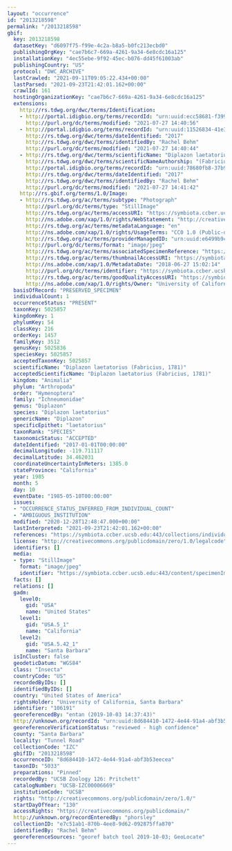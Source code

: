 ```yaml
---
layout: "occurrence"
id: "2013218598"
permalink: "/2013218598"
gbif:
  key: 2013218598
  datasetKey: "d6097f75-f99e-4c2a-b8a5-b0fc213ecbd0"
  publishingOrgKey: "cae7b6c7-669a-4261-9a34-6e8cdc16a125"
  installationKey: "4ec55ebe-9f92-45ec-b076-dd45f61003ab"
  publishingCountry: "US"
  protocol: "DWC_ARCHIVE"
  lastCrawled: "2021-09-11T09:05:22.434+00:00"
  lastParsed: "2021-09-23T21:42:01.162+00:00"
  crawlId: 161
  hostingOrganizationKey: "cae7b6c7-669a-4261-9a34-6e8cdc16a125"
  extensions:
    http://rs.tdwg.org/dwc/terms/Identification:
    - http://portal.idigbio.org/terms/recordId: "urn:uuid:ecc58681-f399-4fd0-8fcb-9cc6a12cf1d1"
      http://purl.org/dc/terms/modified: "2021-07-27 14:40:56"
    - http://portal.idigbio.org/terms/recordId: "urn:uuid:11526834-41e3-4a6b-bcf2-00081472dc1b"
      http://rs.tdwg.org/dwc/terms/dateIdentified: "2017"
      http://rs.tdwg.org/dwc/terms/identifiedBy: "Rachel Behm"
      http://purl.org/dc/terms/modified: "2021-07-27 14:40:44"
    - http://rs.tdwg.org/dwc/terms/scientificName: "Diplazon laetatorius"
      http://rs.tdwg.org/dwc/terms/scientificNameAuthorship: "(Fabricius, 1781)"
      http://portal.idigbio.org/terms/recordId: "urn:uuid:78680fb8-37b9-40a7-8875-d7a2d1fe7451"
      http://rs.tdwg.org/dwc/terms/dateIdentified: "2017"
      http://rs.tdwg.org/dwc/terms/identifiedBy: "Rachel Behm"
      http://purl.org/dc/terms/modified: "2021-07-27 14:41:42"
    http://rs.gbif.org/terms/1.0/Image:
    - http://rs.tdwg.org/ac/terms/subtype: "Photograph"
      http://purl.org/dc/terms/type: "StillImage"
      http://rs.tdwg.org/ac/terms/accessURI: "https://symbiota.ccber.ucsb.edu:443/content/specimenImages/UCSB_IZC/UCSB-IZC00006/UCSB-IZC00006669_lg.jpg"
      http://ns.adobe.com/xap/1.0/rights/WebStatement: "http://creativecommons.org/publicdomain/zero/1.0/"
      http://rs.tdwg.org/ac/terms/metadataLanguage: "en"
      http://ns.adobe.com/xap/1.0/rights/UsageTerms: "CC0 1.0 (Public-domain)"
      http://rs.tdwg.org/ac/terms/providerManagedID: "urn:uuid:e6499b9c-d38a-4fcb-a01a-e4d3b4760ff7"
      http://purl.org/dc/terms/format: "image/jpeg"
      http://rs.tdwg.org/ac/terms/associatedSpecimenReference: "https://symbiota.ccber.ucsb.edu:443/collections/individual/index.php?occid=106191"
      http://rs.tdwg.org/ac/terms/thumbnailAccessURI: "https://symbiota.ccber.ucsb.edu:443/content/specimenImages/UCSB_IZC/UCSB-IZC00006/UCSB-IZC00006669_tn.jpg"
      http://ns.adobe.com/xap/1.0/MetadataDate: "2018-06-27 15:02:14"
      http://purl.org/dc/terms/identifier: "https://symbiota.ccber.ucsb.edu:443/content/specimenImages/UCSB_IZC/UCSB-IZC00006/UCSB-IZC00006669_lg.jpg"
      http://rs.tdwg.org/ac/terms/goodQualityAccessURI: "https://symbiota.ccber.ucsb.edu:443/content/specimenImages/UCSB_IZC/UCSB-IZC00006/UCSB-IZC00006669.jpg"
      http://ns.adobe.com/xap/1.0/rights/Owner: "University of California, Santa Barbara"
  basisOfRecord: "PRESERVED_SPECIMEN"
  individualCount: 1
  occurrenceStatus: "PRESENT"
  taxonKey: 5025857
  kingdomKey: 1
  phylumKey: 54
  classKey: 216
  orderKey: 1457
  familyKey: 3512
  genusKey: 5025836
  speciesKey: 5025857
  acceptedTaxonKey: 5025857
  scientificName: "Diplazon laetatorius (Fabricius, 1781)"
  acceptedScientificName: "Diplazon laetatorius (Fabricius, 1781)"
  kingdom: "Animalia"
  phylum: "Arthropoda"
  order: "Hymenoptera"
  family: "Ichneumonidae"
  genus: "Diplazon"
  species: "Diplazon laetatorius"
  genericName: "Diplazon"
  specificEpithet: "laetatorius"
  taxonRank: "SPECIES"
  taxonomicStatus: "ACCEPTED"
  dateIdentified: "2017-01-01T00:00:00"
  decimalLongitude: -119.711117
  decimalLatitude: 34.462031
  coordinateUncertaintyInMeters: 1385.0
  stateProvince: "California"
  year: 1985
  month: 5
  day: 10
  eventDate: "1985-05-10T00:00:00"
  issues:
  - "OCCURRENCE_STATUS_INFERRED_FROM_INDIVIDUAL_COUNT"
  - "AMBIGUOUS_INSTITUTION"
  modified: "2020-12-28T12:48:47.000+00:00"
  lastInterpreted: "2021-09-23T21:42:01.162+00:00"
  references: "https://symbiota.ccber.ucsb.edu:443/collections/individual/index.php?occid=106191"
  license: "http://creativecommons.org/publicdomain/zero/1.0/legalcode"
  identifiers: []
  media:
  - type: "StillImage"
    format: "image/jpeg"
    identifier: "https://symbiota.ccber.ucsb.edu:443/content/specimenImages/UCSB_IZC/UCSB-IZC00006/UCSB-IZC00006669_lg.jpg"
  facts: []
  relations: []
  gadm:
    level0:
      gid: "USA"
      name: "United States"
    level1:
      gid: "USA.5_1"
      name: "California"
    level2:
      gid: "USA.5.42_1"
      name: "Santa Barbara"
  isInCluster: false
  geodeticDatum: "WGS84"
  class: "Insecta"
  countryCode: "US"
  recordedByIDs: []
  identifiedByIDs: []
  country: "United States of America"
  rightsHolder: "University of California, Santa Barbara"
  identifier: "106191"
  georeferencedBy: "entan (2019-10-03 14:37:43)"
  http://unknown.org/recordId: "urn:uuid:8d684410-1472-4e44-91a4-abf3b53eecea"
  georeferenceVerificationStatus: "reviewed - high confidence"
  county: "Santa Barbara"
  locality: "Tunnel Road"
  collectionCode: "IZC"
  gbifID: "2013218598"
  occurrenceID: "8d684410-1472-4e44-91a4-abf3b53eecea"
  taxonID: "5033"
  preparations: "Pinned"
  recordedBy: "UCSB Zoology 126: Pritchett"
  catalogNumber: "UCSB-IZC00006669"
  institutionCode: "UCSB"
  rights: "http://creativecommons.org/publicdomain/zero/1.0/"
  startDayOfYear: "130"
  accessRights: "https://creativecommons.org/publicdomain/"
  http://unknown.org/recordEnteredBy: "phorsley"
  collectionID: "e7c51ab1-870b-4ee8-9d62-092875ffa870"
  identifiedBy: "Rachel Behm"
  georeferenceSources: "georef batch tool 2019-10-03; GeoLocate"
---
```

